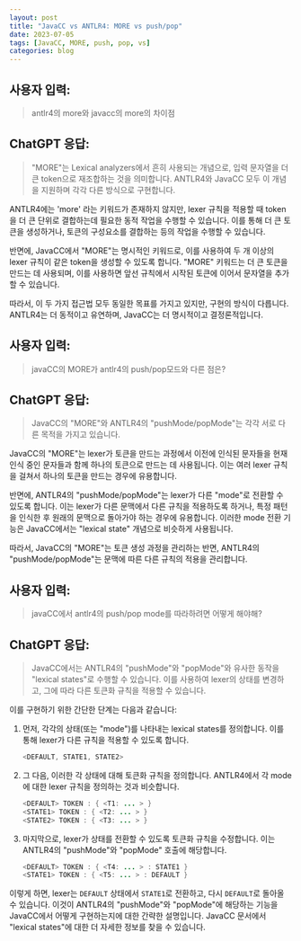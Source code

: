 ```yaml
---
layout: post
title: "JavaCC vs ANTLR4: MORE vs push/pop"
date: 2023-07-05
tags: [JavaCC, MORE, push, pop, vs]
categories: blog
---
```


## 사용자 입력:
> antlr4의 more와 javacc의 more의 차이점

## ChatGPT 응답:
> "MORE"는 Lexical analyzers에서 흔히 사용되는 개념으로, 입력 문자열을 더 큰 token으로 재조합하는 것을 의미합니다. ANTLR4와 JavaCC 모두 이 개념을 지원하며 각각 다른 방식으로 구현합니다.

ANTLR4에는 'more' 라는 키워드가 존재하지 않지만, lexer 규칙을 적용할 때 token을 더 큰 단위로 결합하는데 필요한 동적 작업을 수행할 수 있습니다. 이를 통해 더 큰 토큰을 생성하거나, 토큰의 구성요소를 결합하는 등의 작업을 수행할 수 있습니다.

반면에, JavaCC에서 "MORE"는 명시적인 키워드로, 이를 사용하여 두 개 이상의 lexer 규칙이 같은 token을 생성할 수 있도록 합니다. "MORE" 키워드는 더 큰 토큰을 만드는 데 사용되며, 이를 사용하면 앞선 규칙에서 시작된 토큰에 이어서 문자열을 추가할 수 있습니다.

따라서, 이 두 가지 접근법 모두 동일한 목표를 가지고 있지만, 구현의 방식이 다릅니다. ANTLR4는 더 동적이고 유연하며, JavaCC는 더 명시적이고 결정론적입니다.

## 사용자 입력:
> javaCC의 MORE가 antlr4의 push/pop모드와 다른 점은?

## ChatGPT 응답:
> JavaCC의 "MORE"와 ANTLR4의 "pushMode/popMode"는 각각 서로 다른 목적을 가지고 있습니다.

JavaCC의 "MORE"는 lexer가 토큰을 만드는 과정에서 이전에 인식된 문자들을 현재 인식 중인 문자들과 함께 하나의 토큰으로 만드는 데 사용됩니다. 이는 여러 lexer 규칙을 걸쳐서 하나의 토큰을 만드는 경우에 유용합니다.

반면에, ANTLR4의 "pushMode/popMode"는 lexer가 다른 "mode"로 전환할 수 있도록 합니다. 이는 lexer가 다른 문맥에서 다른 규칙을 적용하도록 하거나, 특정 패턴을 인식한 후 원래의 문맥으로 돌아가야 하는 경우에 유용합니다. 이러한 mode 전환 기능은 JavaCC에서는 "lexical state" 개념으로 비슷하게 사용됩니다.

따라서, JavaCC의 "MORE"는 토큰 생성 과정을 관리하는 반면, ANTLR4의 "pushMode/popMode"는 문맥에 따른 다른 규칙의 적용을 관리합니다.

## 사용자 입력:
> javaCC에서 antlr4의 push/pop mode를 따라하려면 어떻게 해야해?

## ChatGPT 응답:
> JavaCC에서는 ANTLR4의 "pushMode"와 "popMode"와 유사한 동작을 "lexical states"로 수행할 수 있습니다. 이를 사용하여 lexer의 상태를 변경하고, 그에 따라 다른 토큰화 규칙을 적용할 수 있습니다.

이를 구현하기 위한 간단한 단계는 다음과 같습니다:

1. 먼저, 각각의 상태(또는 "mode")를 나타내는 lexical states를 정의합니다. 이를 통해 lexer가 다른 규칙을 적용할 수 있도록 합니다.
   ```java
   <DEFAULT, STATE1, STATE2>
   ```

2. 그 다음, 이러한 각 상태에 대해 토큰화 규칙을 정의합니다. ANTLR4에서 각 mode에 대한 lexer 규칙을 정의하는 것과 비슷합니다.
   ```java
   <DEFAULT> TOKEN : { <T1: ... > }
   <STATE1> TOKEN : { <T2: ... > }
   <STATE2> TOKEN : { <T3: ... > }
   ```

3. 마지막으로, lexer가 상태를 전환할 수 있도록 토큰화 규칙을 수정합니다. 이는 ANTLR4의 "pushMode"와 "popMode" 호출에 해당합니다.
   ```java
   <DEFAULT> TOKEN : { <T4: ... > : STATE1 }
   <STATE1> TOKEN : { <T5: ... > : DEFAULT }
   ```

이렇게 하면, lexer는 `DEFAULT` 상태에서 `STATE1`로 전환하고, 다시 `DEFAULT`로 돌아올 수 있습니다. 이것이 ANTLR4의 "pushMode"와 "popMode"에 해당하는 기능을 JavaCC에서 어떻게 구현하는지에 대한 간략한 설명입니다. JavaCC 문서에서 "lexical states"에 대한 더 자세한 정보를 찾을 수 있습니다.

